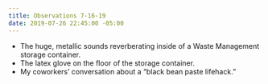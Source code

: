 ```yaml
---
title: Observations 7-16-19
date: 2019-07-26 22:45:00 -05:00
---
```


- The huge, metallic sounds reverberating inside of a Waste Management storage container.
- The latex glove on the floor of the storage container.
- My coworkers’ conversation about a “black bean paste lifehack.”
